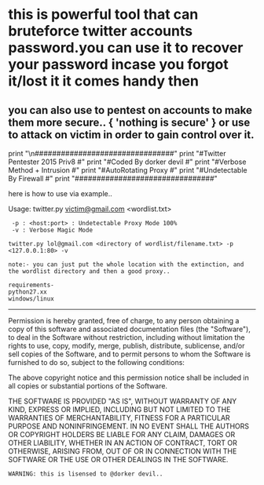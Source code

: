 # this is powerful tool that can bruteforce twitter accounts password.you can use it to recover your password incase you forgot it/lost it it comes handy then 
you can also use to pentest on accounts to make them more secure..
{
  'nothing is secure'
                              }
or use to attack on victim in order to gain control over it.
-------------------------------------------------------------------------------------------------------------------------------
print "\n################################" 
print "#Twitter Pentester  2015 Priv8 #"
print "#Coded By dorker devil         #"
print "#Verbose Method + Intrusion    #"
print "#AutoRotating Proxy            #"
print "#Undetectable By Firewall      #"
print "################################"

here is how to use via example..

Usage: twitter.py victim@gmail.com <wordlist.txt> <options>

	 -p : <host:port> : Undetectable Proxy Mode 100%
	 -v : Verbose Magic Mode  
	
	twitter.py lol@gmail.com <directory of wordlist/filename.txt> -p <127.0.0.1:80> -v 
	
	note:- you can just put the whole location with the extinction, and the wordlist directory and then a good proxy..
	
	requirements-
	python27.xx
	windows/linux
-------------------------------------------------------------------------------------------------------------------------------	

Permission is hereby granted, free of charge, to any person obtaining a copy of
this software and associated documentation files (the "Software"), to deal in
the Software without restriction, including without limitation the rights to
use, copy, modify, merge, publish, distribute, sublicense, and/or sell copies of
the Software, and to permit persons to whom the Software is furnished to do so,
subject to the following conditions:

The above copyright notice and this permission notice shall be included in all
copies or substantial portions of the Software.

THE SOFTWARE IS PROVIDED "AS IS", WITHOUT WARRANTY OF ANY KIND, EXPRESS OR
IMPLIED, INCLUDING BUT NOT LIMITED TO THE WARRANTIES OF MERCHANTABILITY, FITNESS
FOR A PARTICULAR PURPOSE AND NONINFRINGEMENT. IN NO EVENT SHALL THE AUTHORS OR
COPYRIGHT HOLDERS BE LIABLE FOR ANY CLAIM, DAMAGES OR OTHER LIABILITY, WHETHER
IN AN ACTION OF CONTRACT, TORT OR OTHERWISE, ARISING FROM, OUT OF OR IN
CONNECTION WITH THE SOFTWARE OR THE USE OR OTHER DEALINGS IN THE SOFTWARE.

	WARNING: this is lisensed to @dorker devil..

